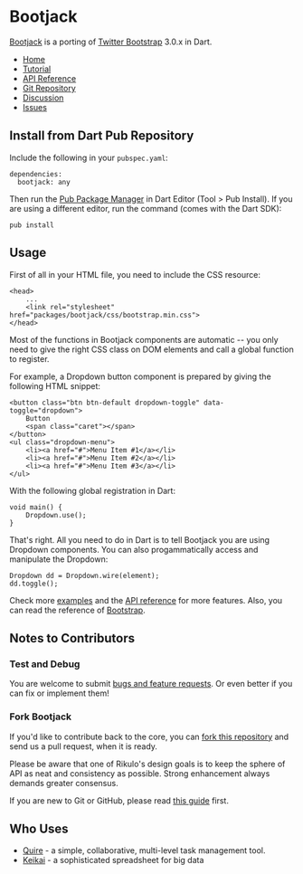 # Bootjack

[Bootjack](http://rikulo.org) is a porting of [Twitter Bootstrap](http://getbootstrap.com/) 3.0.x in Dart.

* [Home](http://rikulo.org)
* [Tutorial](http://blog.rikulo.org/posts/2013/May/General/bootjack-and-dquery/)
* [API Reference](https://pub.dev/documentation/bootjack/latest/)
* [Git Repository](https://github.com/rikulo/bootjack)
* [Discussion](http://stackoverflow.com/questions/tagged/rikulo)
* [Issues](https://github.com/rikulo/bootjack/issues)

## Install from Dart Pub Repository

Include the following in your `pubspec.yaml`:

    dependencies:
      bootjack: any

Then run the [Pub Package Manager](http://pub.dartlang.org/doc) in Dart Editor (Tool > Pub Install). If you are using a different editor, run the command
(comes with the Dart SDK):

    pub install

## Usage

First of all in your HTML file, you need to include the CSS resource:
  
	<head>
		...
		<link rel="stylesheet" href="packages/bootjack/css/bootstrap.min.css">
	</head>

Most of the functions in Bootjack components are automatic -- you only need to give the right CSS class on DOM elements and call a global function to register.

For example, a Dropdown button component is prepared by giving the following HTML snippet:

	<button class="btn btn-default dropdown-toggle" data-toggle="dropdown">
		Button
		<span class="caret"></span>
	</button>
	<ul class="dropdown-menu">
		<li><a href="#">Menu Item #1</a></li>
		<li><a href="#">Menu Item #2</a></li>
		<li><a href="#">Menu Item #3</a></li>
	</ul>

With the following global registration in Dart:

	void main() {
		Dropdown.use();
	}

That's right. All you need to do in Dart is to tell Bootjack you are using Dropdown components. You can also progammatically access and manipulate the Dropdown:

	Dropdown dd = Dropdown.wire(element);
	dd.toggle();

Check more [examples](https://github.com/rikulo/bootjack/tree/master/example) and the [API reference](http://api.rikulo.org/bootjack/latest/bootjack.html) for more features. Also, you can read the reference of [Bootstrap](http://getbootstrap.com/getting-started/).

## Notes to Contributors

### Test and Debug

You are welcome to submit [bugs and feature requests](https://github.com/rikulo/bootjack/issues). Or even better if you can fix or implement them!

### Fork Bootjack

If you'd like to contribute back to the core, you can [fork this repository](https://help.github.com/articles/fork-a-repo) and send us a pull request, when it is ready.

Please be aware that one of Rikulo's design goals is to keep the sphere of API as neat and consistency as possible. Strong enhancement always demands greater consensus.

If you are new to Git or GitHub, please read [this guide](https://help.github.com/) first.

## Who Uses

* [Quire](https://quire.io) - a simple, collaborative, multi-level task management tool.
* [Keikai](https://keikai.io) - a sophisticated spreadsheet for big data
